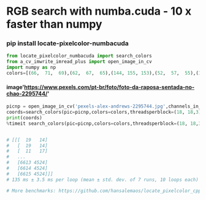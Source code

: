 # RGB search with numba.cuda - 10 x faster than numpy 

### pip install locate-pixelcolor-numbacuda


```python
from locate_pixelcolor_numbacuda import search_colors
from a_cv_imwrite_imread_plus import open_image_in_cv
import numpy as np
colors=[(66,  71,  69),(62,  67,  65),(144, 155, 153),(52,  57,  55),(127, 138, 136),(53,  58,  56),(51,  56,  54),(32,  27,  18),(24,  17,   8),]
```

#### image'https://www.pexels.com/pt-br/foto/foto-da-raposa-sentada-no-chao-2295744/'

```python
picnp = open_image_in_cv('pexels-alex-andrews-2295744.jpg',channels_in_output=3)
coords=search_colors(pic=picnp,colors=colors,threadsperblock=(18, 18,3),dtypetouse = np.int32)
print(coords)
%timeit search_colors(pic=picnp,colors=colors,threadsperblock=(18, 18,3),dtypetouse = np.int32)


# [[[  19   14]
#   [  19   14]
#   [  11   17]
#   ...
#   [6613 4524]
#   [6614 4524]
#   [6615 4524]]]
# 135 ms ± 3.5 ms per loop (mean ± std. dev. of 7 runs, 10 loops each)

# More benchmarks: https://github.com/hansalemaos/locate_pixelcolor_cpp

```
